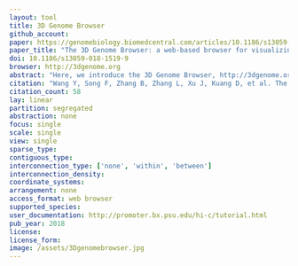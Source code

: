 ```yaml
---
layout: tool 
title: 3D Genome Browser
github_account: 
paper: https://genomebiology.biomedcentral.com/articles/10.1186/s13059-018-1519-9
paper_title: "The 3D Genome Browser: a web-based browser for visualizing 3D genome organization and long-range chromatin interactions"
doi: 10.1186/s13059-018-1519-9
browser: http://3dgenome.org
abstract: "Here, we introduce the 3D Genome Browser, http://3dgenome.org , which allows users to conveniently explore both their own and over 300 publicly available chromatin interaction data of different types. We design a new binary data format for Hi-C data that reduces the file size by at least a magnitude and allows users to visualize chromatin interactions over millions of base pairs within seconds. Our browser provides multiple methods linking distal cis-regulatory elements with their potential target genes. Users can seamlessly integrate thousands of other omics data to gain a comprehensive view of both regulatory landscape and 3D genome structure."
citation: "Wang Y, Song F, Zhang B, Zhang L, Xu J, Kuang D, et al. The 3D Genome Browser: a web-based browser for visualizing 3D genome organization and long-range chromatin interactions. Genome Biol. genomebiology.biomedcentral.com; 2018;19: 151."
citation_count: 58
lay: linear
partition: segregated
abstraction: none
focus: single
scale: single
view: single
sparse_type: 
contiguous_type: 
interconnection_type: ['none', 'within', 'between']
interconnection_density: 
coordinate_systems: 
arrangement: none
access_format: web browser
supported_species: 
user_documentation: http://promoter.bx.psu.edu/hi-c/tutorial.html
pub_year: 2018
license: 
license_form: 
image: /assets/3Dgenomebrowser.jpg
---
```

